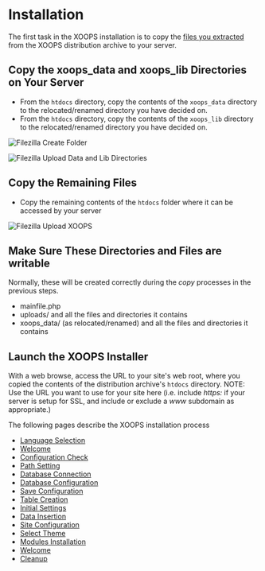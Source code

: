 # ​Installation​

The first task in the XOOPS installation is to copy the [files you extracted](../preparations/) from the XOOPS distribution archive to your server.

## Copy the xoops\_data and xoops\_lib Directories on Your Server

* From the `htdocs` directory, copy the contents of the `xoops_data` directory to the relocated/renamed directory you have decided on.
* From the `htdocs` directory, copy the contents of the `xoops_lib` directory to the relocated/renamed directory you have decided on.

![Filezilla Create Folder](../../.gitbook/assets/filezilla-02-private.png)

![Filezilla Upload Data and Lib Directories](../../.gitbook/assets/filezilla-03-data-lib.png)

## Copy the Remaining Files

* Copy the remaining contents of the `htdocs` folder where it can be accessed by your server

![Filezilla Upload XOOPS](../../.gitbook/assets/filezilla-03-xoops.png)

## Make Sure These Directories and Files are writable

Normally, these will be created correctly during the _copy_ processes in the previous steps.

* mainfile.php
* uploads/  and all the files and directories it contains
* xoops\_data/ \(as relocated/renamed\) and all the files and directories it contains

## Launch the XOOPS Installer

With a web browse, access the URL to your site's web root, where you copied the contents of the distribution archive's `htdocs` directory. NOTE: Use the URL you want to use for your site here \(i.e. include _https:_ if your server is setup for SSL, and include or exclude a _www_ subdomain as appropriate.\)

The following pages describe the XOOPS installation process

* [Language Selection](step-01.md)
* [Welcome](step-02.md)
* [Configuration Check](step-03.md)
* [Path Setting](step-04.md)
* [Database Connection](step-05.md)
* [Database Configuration](step-06.md)
* [Save Configuration](step-07.md)
* [Table Creation](step-08.md)
* [Initial Settings](step-09.md)
* [Data Insertion](step-10.md)
* [Site Configuration](step-11.md)
* [Select Theme](step-12.md)
* [Modules Installation](step-13.md)
* [Welcome](step-14.md)
* [Cleanup](step-20.md)

